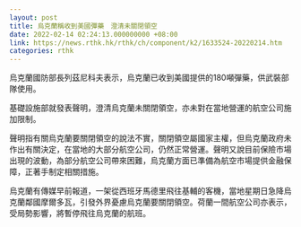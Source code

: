 ```yaml
---
layout: post
title: 烏克蘭稱收到美國彈藥　澄清未關閉領空
date: 2022-02-14 02:24:13.000000000 +08:00
link: https://news.rthk.hk/rthk/ch/component/k2/1633524-20220214.htm
categories: rthk
---
```


烏克蘭國防部長列茲尼科夫表示，烏克蘭已收到美國提供的180噸彈藥，供武裝部隊使用。

基礎設施部就發表聲明，澄清烏克蘭未關閉領空，亦未對在當地營運的航空公司施加限制。

聲明指有關烏克蘭要關閉領空的說法不實，關閉領空屬國家主權，但烏克蘭政府未作出有關決定，在當地的大部分航空公司，仍然正常營運。聲明又說目前保險市場出現的波動，為部分航空公司帶來困難，烏克蘭方面已準備為航空市場提供金融保障，正著手制定相關措施。

烏克蘭有傳媒早前報道，一架從西班牙馬德里飛往基輔的客機，當地星期日急降烏克蘭鄰國摩爾多瓦，引發外界憂慮烏克蘭要關閉領空。荷蘭一間航空公司亦表示，受局勢影響，將暫停飛往烏克蘭的航班。
